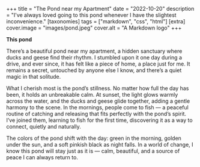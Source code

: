 +++
title = "The Pond near my Apartment"
date = "2022-10-20"
description = "I've always loved going to this pond whenever I have the slightest inconvenience."
[taxonomies]
tags = ["markdown", "css", "html"]
[extra]
cover.image = "images/pond.jpeg"
cover.alt = "A Markdown logo"
+++



**This pond**

There’s a beautiful pond near my apartment, a hidden sanctuary where ducks and geese find their rhythm. I stumbled upon it one day during a drive, and ever since, it has felt like a piece of home, a place just for me. It remains a secret, untouched by anyone else I know, and there’s a quiet magic in that solitude.

What I cherish most is the pond’s stillness. No matter how full the day has been, it holds an unbreakable calm. At sunset, the light glows warmly across the water, and the ducks and geese glide together, adding a gentle harmony to the scene. In the mornings, people come to fish — a peaceful routine of catching and releasing that fits perfectly with the pond’s spirit. I’ve joined them, learning to fish for the first time, discovering it as a way to connect, quietly and naturally.

The colors of the pond shift with the day: green in the morning, golden under the sun, and a soft pinkish black as night falls. In a world of change, I know this pond will stay just as it is — calm, beautiful, and a source of peace I can always return to.